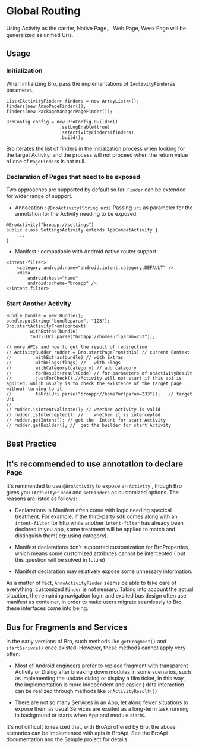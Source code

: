 # Global Routing

Using Activity as the carrier,  Native Page， Web Page, Weex Page will be generalized as unified Uris.

## Usage

### Initialization

When initializing Bro, pass the implementations of ``IActivityFinder``as parameter.

````
List<IActivityFinder> finders = new ArrayList<>();
finders(new AnnoPageFinder());
finders(new PackageManagerPageFinder());

BroConfig config = new BroConfig.Builder()
                    .setLogEnable(true)
                    .setActivityFinders(finders)
                    .build();

````

Bro iterates the list of finders in the initialzation process when looking for the target Activity, and the process will not proceed when the return value of  one of ``PageFinder``s is not null.

### Declaration of Pages that need to be exposed

Two approaches are supported by default so far. ``Finder`` can be extended for wider range of support.

- Annocation : ``@BroActivity(String uri)`` Passing  ``uri`` as parameter for the annotation for the Activity needing to be exposed.

````
@BroActivity("broapp://settings")
public class SettingsActivity extends AppCompatActivity {
    ...
}
````

- Manifest : compatiable with Android native router support.
````
<intent-filter>
    <category android:name="android.intent.category.DEFAULT" />
    <data
        android:host="home"
        android:scheme="broapp" />
</intent-filter>
````

### Start Another Activity

````
Bundle bundle = new Bundle();
bundle.putString("bundleparam", "123");
Bro.startActivityFrom(context)
        .withExtras(bundle)
        .toUri(Uri.parse("broapp://home?urlparam=233"));

// more APIs and how to get the result of redirection
// ActivityRudder rudder = Bro.startPageFrom(this) // current Context
//        .withExtras(bundle) // with Extras
//        .withFlags(flags) //   with Flags
//        .withCategory(category) // add category
//        .forResult(resultCode) // for parameters of onActivityResult  
//        .justForCheck() //Activity will not start if this api is applied, which usualy is to check the existence of the target page without turning to it
//        .toUri(Uri.parse("broapp://home?urlparam=233"));   // target Uri
//
// rudder.isIntentValidate(); // whether Activity is valid 
// rudder.isIntercepted(); //    whether it is intercepted
// rudder.getIntent(); // get the  Intent for start Activity
// rudder.getBuilder(); //  get the builder for start Activity
````

## Best Practice

## It's recommended to use annotation to declare ``Page``

It's remmended to use ``@BroActivity`` to expose an ``Activity`` , though Bro gives you ``IActivityFinded`` and ``setFinders`` as customized options. The reasons are listed as follows:

- Declarations in Manifest often come with logic needing specical treatment. For example, if the third-party sdk comes along with an ``intent-filter`` for http while another ``intent-filter`` has already been declared in you app, some treatment will be applied to match and distinguish them( eg: using category).

- Manifest declarations don't supported customization for BroProperties, which means some customized attributes cannot be intercepted ( but this question will be solved in future)

- Manifest declaration may relatively expose some unnessary information.


As a matter of fact, ``AnnoActivityFinder`` seems be able to take care of everything, customized ``Finder`` is not nessary. Taking into account the actual situation, the remaining navigation login and exsited bus design often use manifest as container, in order to make users migrate seamlessly to Bro, these interfaces come into being.



## Bus for Fragments and Services

In the early versions of Bro, such methods like ``getFragment()`` and ``startSerivce()`` once existed. However, these methods cannot apply very often:

- Most of Android engineers prefer to replace fragment with transparent Activity or Dialog after breaking down modules in some scenarios, such as implementing the update dialog or display a film ticket, in this way, the implementation is more independent and easier ( data interaction can be realized through methods like ``onActivityResult()``)

- There are not so many Services in an App, let along fewer situations to expose them as usual Services are exsited as a long-term task running in background or starts when App and module starts.


It's not difficult to realized that, with BroApi offered by Bro, the above scenarios can be implemented with apis in BroApi. 
See the BroApi documentation and the Sample project for details.


